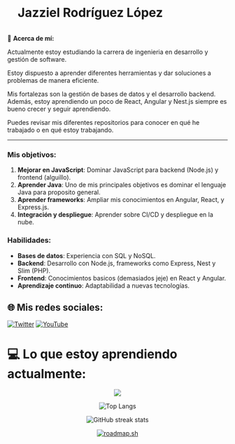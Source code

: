 
<div id="user-content-toc">
  <ul align="center" style="display:flex;">
    <summary><h1 style="display: flex ">Jazziel Rodríguez López 

  </a>
	</a></h1></summary>
  </ul>
</div>


💫 **Acerca de mí:**

Actualmente estoy estudiando la carrera de ingenieria en desarrollo y gestión de software.

Estoy dispuesto a aprender diferentes herramientas y dar soluciones a problemas de manera eficiente.

Mis fortalezas son la gestión de bases de datos y el desarrollo backend. Además, estoy aprendiendo un poco de React, Angular y Nest.js siempre es bueno crecer y seguir aprendiendo.

Puedes revisar mis diferentes repositorios para conocer en qué he trabajado o en qué estoy trabajando.

---

### Mis objetivos:

1. **Mejorar en JavaScript**: Dominar JavaScript para backend (Node.js) y frontend (alguillo).
2. **Aprender Java**: Uno de mis principales objetivos es dominar el lenguaje Java para proposito general.
3. **Aprender frameworks**: Ampliar mis conocimientos en Angular, React, y Express.js.
4. **Integración y despliegue**: Aprender sobre CI/CD y despliegue en la nube.

### Habilidades:

- **Bases de datos**: Experiencia con SQL y NoSQL.
- **Backend**: Desarrollo con Node.js, frameworks como Express, Nest y Slim (PHP).
- **Frontend**: Conocimientos basicos (demasiados jeje) en React y Angular.
- **Aprendizaje continuo**: Adaptabilidad a nuevas tecnologías.


## 🌐 Mis redes sociales:
[![Twitter](https://img.shields.io/badge/Twitter-%231DA1F2.svg?logo=Twitter&logoColor=white)](https://twitter.com/@JazzieloRL) [![YouTube](https://img.shields.io/badge/YouTube-%23FF0000.svg?logo=YouTube&logoColor=white)](https://youtube.com/@JazzielRodriguez)

# 💻 Lo que estoy aprendiendo actualmente:
<p align="center">
  <a href="https://skillicons.dev">
    <img src="https://skillicons.dev/icons?i=html,css,figma,js,nodejs,express,java,php,mongo,mysql,react,nest,spring" />
  </a>
</p>

<div align="center">
	
![Top Langs](https://github-readme-stats.vercel.app/api/top-langs/?username=JazzoLopez&langs_count=6&layout=compact&theme=radical)


![GitHub streak stats](https://streak-stats.demolab.com/?user=JazzoLopez&theme=radical)

[![roadmap.sh](https://roadmap.sh/card/tall/659605d9ae22c125231c5396?variant=dark&roadmaps=backend%2Cdevops%2Cangular)](https://roadmap.sh)

</div>
